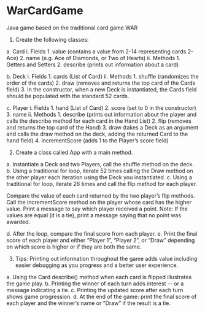 # WarCardGame
Java game based on the traditional card game WAR


1. Create the following classes:

a.      Card
        i.     Fields
            1.     value (contains a value from 2-14 representing cards 2-Ace)
            2.     name (e.g. Ace of Diamonds, or Two of Hearts)
       ii.    Methods
            1.     Getters and Setters
            2.     describe (prints out information about a card)

b.     Deck
         i.     Fields
            1.     cards (List of Card)
        ii.    Methods
             1.     shuffle (randomizes the order of the cards)
             2.     draw (removes and returns the top card of the Cards field)
             3.     In the constructor, when a new Deck is instantiated, the Cards field should be populated with the standard 52 cards.

c.      Player
        i.     Fields
             1.     hand (List of Card)
             2.     score (set to 0 in the constructor)
             3.     name
       ii.    Methods
             1.     describe (prints out information about the player and calls the describe method for each card in the Hand List)
             2.     flip (removes and returns the top card of the Hand)
             3.     draw (takes a Deck as an argument and calls the draw method on the deck, adding the returned Card to the hand field)
             4.     incrementScore (adds 1 to the Player’s score field)

2. Create a class called App with a main method.

a.      Instantiate a Deck and two Players, call the shuffle method on the deck.
b.     Using a traditional for loop, iterate 52 times calling the Draw method on the other player each iteration using the Deck you instantiated.
c.      Using a traditional for loop, iterate 26 times and call the flip method for each player.

Compare the value of each card returned by the two player’s flip methods. Call the incrementScore method on the player whose card has the higher value.  Print a message to say which player received a point.
Note:  If the values are equal (it is a tie), print a message saying that no point was awarded.

d.      After the loop, compare the final score from each player.
e.      Print the final score of each player and either “Player 1”, “Player 2”, or “Draw” depending on which score is higher or if they are both the same.

3.  Tips:  Printing out information throughout the game adds value including easier debugging as you progress and a better user experience.

a.  Using the Card describe() method when each card is flipped illustrates the game play.
b.  Printing the winner of each turn adds interest -- or a message indicating a tie.
c.  Printing the updated score after each turn shows game progression.
d.  At the end of the game: print the final score of each player and the winner’s name or “Draw” if the result is a tie.
